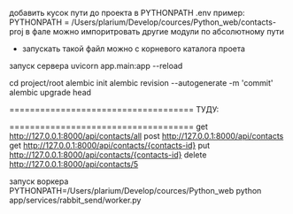 добавить кусок пути до проекта в PYTHONPATH .env
пример:
    PYTHONPATH = /Users/plarium/Develop/cources/Python_web/contacts-proj
в фале можно импоритровать другие модули по абсолютному пути
- запускать такой файл можно  с корневого каталога проета


запуск сервера
uvicorn app.main:app --reload

cd project/root
alembic init <name folder>
alembic revision --autogenerate -m 'commit'
alembic upgrade head


====================================
ТУДУ:


====================================
get http://127.0.0.1:8000/api/contacts/all 
post http://127.0.0.1:8000/api/contacts 
get http://127.0.0.1:8000/api/contacts/{contacts-id} 
put http://127.0.0.1:8000/api/contacts/{contacts-id}
delete http://127.0.0.1:8000/api/contacts/5



запуск воркера
PYTHONPATH=/Users/plarium/Develop/cources/Python_web python app/services/rabbit_send/worker.py